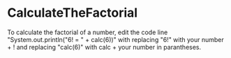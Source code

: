 # CalculateTheFactorial
To calculate the factorial of a number, edit the code line "System.out.println("6! = " + calc(6))" with replacing "6!" with your number + ! and replacing "calc(6)" with calc + your number in parantheses. 
